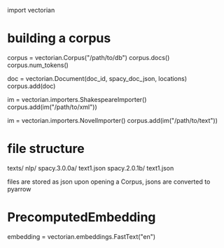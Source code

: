 import vectorian

# building a corpus
corpus = vectorian.Corpus("/path/to/db")
corpus.docs()
corpus.num_tokens()

doc = vectorian.Document(doc_id, spacy_doc_json, locations)
corpus.add(doc)

im = vectorian.importers.ShakespeareImporter()
corpus.add(im("/path/to/xml"))

im = vectorian.importers.NovelImporter()
corpus.add(im("/path/to/text"))

# file structure
texts/
nlp/
    spacy.3.0.0a/
        text1.json
    spacy.2.0.1b/
        text1.json

files are stored as json
upon opening a Corpus, jsons are converted to pyarrow

# PrecomputedEmbedding
embedding = vectorian.embeddings.FastText("en")
